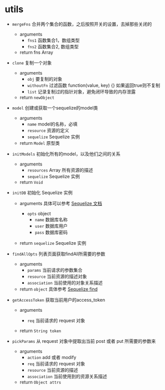# utils

* `mergeFns` 合并两个集合的函数，之后按照开关的设置，去掉那些关闭的
  * arguments
    * `fns1` 函数集合1，数组类型
    * `fns2` 函数集合2, 数组类型
  * return fns Array

* `clone` 复制一个对象
  * arguments
    * `obj` 要复制的对象
    * `withoutFn` 过滤函数 function(value, key) {} 如果返回true则不复制
    * `list` 记录复制过的指针对象，避免闭环导致的内存泄露
  * return `newObject`

* `model` 创建或获取一个sequelize的model类
  * arguments
    * `name` model的名称，必填
    * `resource` 资源的定义
    * `sequelize` Sequelize 实例
  * return `Model` 原型类

* `initModels` 初始化所有的model，以及他们之间的关系
  * arguments
    * `resources` Array 所有资源的描述
    * `sequelize` Sequelize 实例
  * return  `Void`

* `initDB` 初始化 Sequelize 实例
  * arguments 具体可以参考 [Sequelize 文档](http://sequelizejs.com/docs/latest/usage#basics)
    * `opts` object
      * `name` 数据库名称
      * `user` 数据库用户
      * `pass` 数据库密码

  * return `sequelize` Sequelize 实例

* `findAllOpts` 列表页面获取findAll所需要的参数
  * arguments
    * `params` 当前请求的参数集合
    * `resource` 当前资源的描述对象
    * `association` 当前使用的对象关系描述
  * return `object` 具体参考 [Sequelize find](http://sequelizejs.com/docs/latest/models#finders)

* `getAccessToken` 获取当前用户的access_token
  * arguments
    * `req` 当前请求的 request 对象

  * return `String token`

* `pickParams` 从 request 对象中提取出当前 post 或者 put 所需要的参数来
  * arguments
    * `action` add 或者 modify
    * `req` 当前请求的 request 对象
    * `resource` 当前资源的描述
    * `association` 当前使用到的资源关系描述
  * return `Object attrs`

